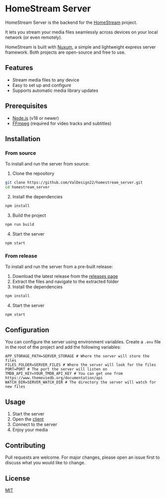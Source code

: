 # HomeStream Server
HomeStream Server is the backend for the [HomeStream](https://github.com/ValDesign22/homestream_client) project.

It lets you stream your media files seamlessly across devices on your local network (or even remotely).

HomeStream is built with [Nuxum](https://github.com/nuxum/nuxum), a simple and lightweight express server framework. Both projects are open-source and free to use.

## Features
- Stream media files to any device
- Easy to set up and configure
- Supports automatic media library updates

## Prerequisites
- [Node.js](https://nodejs.org/en/download/) (v18 or newer)
- [FFmpeg](https://ffmpeg.org/download.html) (required for video tracks and subtitles)

## Installation
### From source
To install and run the server from source:
1. Clone the repository
```bash
git clone https://github.com/ValDesign22/homestream_server.git
cd homestream_server
```
2. Install the dependencies
```bash
npm install
```
3. Build the project
```bash
npm run build
```
4. Start the server
```bash
npm start
```

### From release
To install and run the server from a pre-built release:
1. Download the latest release from the [releases page](https://github.com/ValDesign22/homestream_server/releases)
2. Extract the files and navigate to the extracted folder
3. Install the dependencies
```bash
npm install
```
4. Start the server
```bash
npm start
```

## Configuration
You can configure the server using environment variables. Create a `.env` file in the root of the project and add the following variables:
```env
APP_STORAGE_PATH=SERVER_STORAGE # Where the server will store the files
FILES_FOLDER=SERVER_FILES # Where the server will look for the files
PORT=PORT # The port the server will listen on
TMDB_API_KEY=YOUR_TMDB_API_KEY # You can get one from https://www.themoviedb.org/documentation/api
WATCH_DIR=SERVER_WATCH_DIR # The directory the server will watch for new files
```

## Usage
1. Start the server
2. Open the [client](https://github.com/ValDesign22/homestream_client)
3. Connect to the server
4. Enjoy your media

## Contributing
Pull requests are welcome. For major changes, please open an issue first to discuss what you would like to change.

## License
[MIT](#LICENSE)
